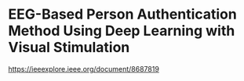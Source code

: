 # EEG-Based Person Authentication Method Using Deep Learning with Visual Stimulation

https://ieeexplore.ieee.org/document/8687819
